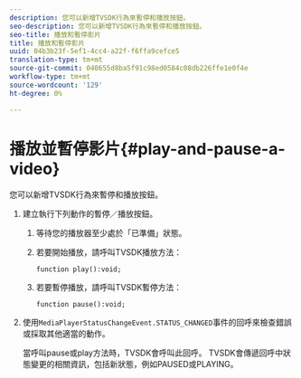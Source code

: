 ```yaml
---
description: 您可以新增TVSDK行為來暫停和播放按鈕。
seo-description: 您可以新增TVSDK行為來暫停和播放按鈕。
seo-title: 播放和暫停影片
title: 播放和暫停影片
uuid: 04b3b23f-5ef1-4cc4-a22f-f6ffa9cefce5
translation-type: tm+mt
source-git-commit: 040655d8ba5f91c98ed0584c08db226ffe1e0f4e
workflow-type: tm+mt
source-wordcount: '129'
ht-degree: 0%

---
```



# 播放並暫停影片{#play-and-pause-a-video}

您可以新增TVSDK行為來暫停和播放按鈕。

1. 建立執行下列動作的暫停／播放按鈕。
   1. 等待您的播放器至少處於「已準備」狀態。
   1. 若要開始播放，請呼叫TVSDK播放方法：

      ```
      function play():void;
      ```

   1. 若要暫停播放，請呼叫TVSDK暫停方法：

      ```
      function pause():void;
      ```

1. 使用`MediaPlayerStatusChangeEvent.STATUS_CHANGED`事件的回呼來檢查錯誤或採取其他適當的動作。

   當呼叫pause或play方法時，TVSDK會呼叫此回呼。 TVSDK會傳遞回呼中狀態變更的相關資訊，包括新狀態，例如PAUSED或PLAYING。
